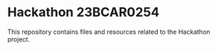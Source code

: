 # Hackathon 23BCAR0254  
This repository contains files and resources related to the Hackathon project.
